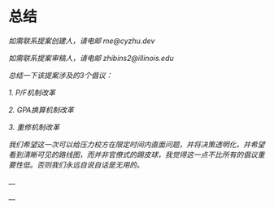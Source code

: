 # 总结

_如需联系提案创建人，请电邮 me@cyzhu.dev_

_如需联系提案审稿人，请电邮 zhibins2@illinois.edu_

_总结一下该提案涉及的3个倡议：_

_1. P/F机制改革_

_2. GPA换算机制改革_

_3. 重修机制改革_

_我们希望这一次可以给压力校方在限定时间内直面问题，并将决策透明化，并希望看到清晰可见的路线图，而并非官僚式的踢皮球，我觉得这一点不比所有的倡议重要性低。否则我们永远自说自话是无用的。_

__

__
